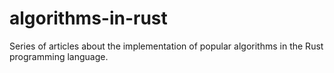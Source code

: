 # algorithms-in-rust
Series of articles about the implementation of popular algorithms in the Rust programming language.
